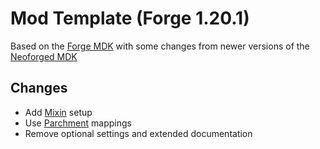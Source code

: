 # Mod Template (Forge 1.20.1)

Based on the [Forge MDK](https://github.com/MinecraftForge/MinecraftForge/tree/1.20.1/mdk) with some changes from newer versions of the [Neoforged MDK](https://github.com/neoforged/MDK)

## Changes
- Add [Mixin](https://github.com/SpongePowered/Mixin) setup
- Use [Parchment](https://parchmentmc.org/) mappings
- Remove optional settings and extended documentation
